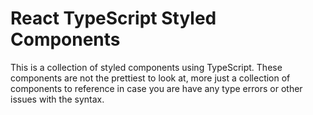 # React TypeScript Styled Components

This is a collection of styled components using TypeScript. These components are not the prettiest to look at, more just a collection of components to reference in case you are have any type errors or other issues with the syntax.
